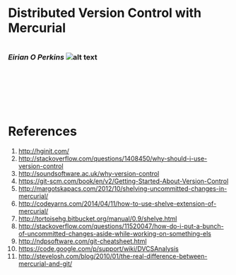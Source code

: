 # Distributed Version Control with Mercurial
#
### _Eirian O Perkins_ ![alt text](https://www.selenic.com/hg-logo/logo-droplets-75.png "Mercurial logo from www.selenic.com")
<br><br><br><br><br>

# References
1. http://hginit.com/
2. http://stackoverflow.com/questions/1408450/why-should-i-use-version-control
3. http://soundsoftware.ac.uk/why-version-control
4. https://git-scm.com/book/en/v2/Getting-Started-About-Version-Control
5. http://margotskapacs.com/2012/10/shelving-uncommitted-changes-in-mercurial/
6. http://codeyarns.com/2014/04/11/how-to-use-shelve-extension-of-mercurial/
7. http://tortoisehg.bitbucket.org/manual/0.9/shelve.html
8. http://stackoverflow.com/questions/11520047/how-do-i-put-a-bunch-of-uncommitted-changes-aside-while-working-on-something-els
9. http://ndpsoftware.com/git-cheatsheet.html
10. https://code.google.com/p/support/wiki/DVCSAnalysis
11. http://stevelosh.com/blog/2010/01/the-real-difference-between-mercurial-and-git/
